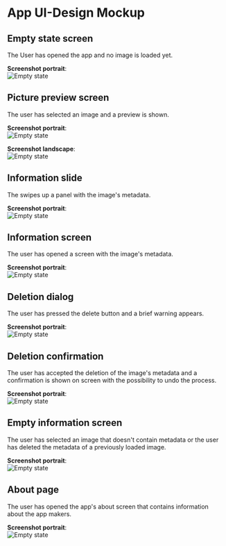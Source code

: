 # App UI-Design Mockup


## Empty state screen

The User has opened the app and no image is loaded yet.

**Screenshot portrait**:  
![Empty state](1_empty_state.png)


## Picture preview screen

The user has selected an image and a preview is shown.

**Screenshot portrait**:  
![Empty state](2_picture_portrait.png)

**Screenshot landscape**:  
![Empty state](2_picture_landscape.png)


## Information slide

The swipes up a panel with the image's metadata.

**Screenshot portrait**:  
![Empty state](3_information_slide.png)


## Information screen

The user has opened a screen with the image's metadata.

**Screenshot portrait**:  
![Empty state](4_information_activity.png)


## Deletion dialog

The user has pressed the delete button and a brief warning appears.

**Screenshot portrait**:  
![Empty state](5_delete_dialog.png)


## Deletion confirmation

The user has accepted the deletion of the image's metadata
and a confirmation is shown on screen with the possibility
to undo the process.

**Screenshot portrait**:  
![Empty state](6_deleted_snackbar.png)


## Empty information screen

The user has selected an image that doesn't contain metadata or
the user has deleted the metadata of a previously loaded image.

**Screenshot portrait**:  
![Empty state](7_empty_information_screen.png)


## About page

The user has opened the app's about screen that contains information about
the app makers.

**Screenshot portrait**:  
![Empty state](8_about_page.png)
